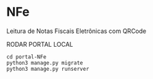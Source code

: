 # NFe
Leitura de Notas Fiscais Eletrônicas com QRCode


RODAR PORTAL LOCAL
```
cd portal-NFe
python3 manage.py migrate
python3 manage.py runserver
```
